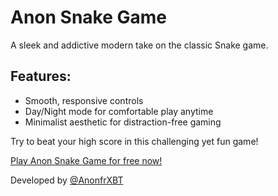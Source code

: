 # Anon Snake Game

A sleek and addictive modern take on the classic Snake game. 

## Features:
- Smooth, responsive controls
- Day/Night mode for comfortable play anytime
- Minimalist aesthetic for distraction-free gaming

Try to beat your high score in this challenging yet fun game!

[Play Anon Snake Game for free now!](https://anonfr.github.io/snake/)

Developed by [@AnonfrXBT](https://t.me/AnonfrXBT)
